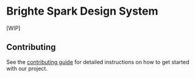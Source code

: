 # Brighte Spark Design System

[WIP]

## Contributing

See the
[contributing guide](https://github.com/brighte-labs/spark-web/blob/main/CONTRIBUTING.md) for
detailed instructions on how to get started with our project.
